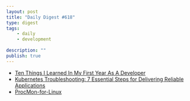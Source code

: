 ```yaml
---
layout: post
title: "Daily Digest #618"
type: digest
tags: 
    - daily
    - development
    
description: ""
publish: true
---
```


- [Ten Things I Learned In My First Year As A Developer](https://www.blacksintechnology.net/ten-things-i-learned-in-my-first-year-as-a-developer/)
- [Kubernetes Troubleshooting: 7 Essential Steps for Delivering Reliable Applications](https://blog.overops.com/kubernetes-troubleshooting/)
- [ProcMon-for-Linux](https://github.com/microsoft/ProcMon-for-Linux)